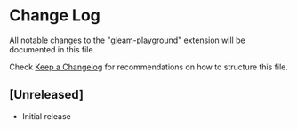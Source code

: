 # Change Log

All notable changes to the "gleam-playground" extension will be documented in this file.

Check [Keep a Changelog](http://keepachangelog.com/) for recommendations on how to structure this file.

## [Unreleased]

- Initial release